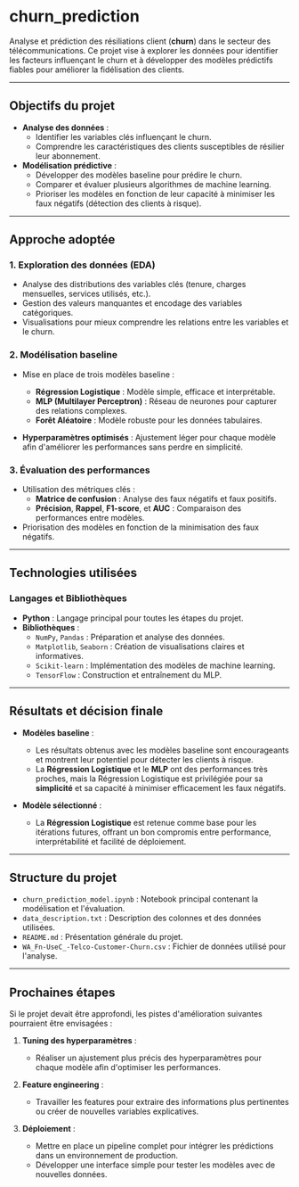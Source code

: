 # churn_prediction

Analyse et prédiction des résiliations client (**churn**) dans le secteur des télécommunications. Ce projet vise à explorer les données pour identifier les facteurs influençant le churn et à développer des modèles prédictifs fiables pour améliorer la fidélisation des clients.

---

##  Objectifs du projet

- **Analyse des données** :
  - Identifier les variables clés influençant le churn.
  - Comprendre les caractéristiques des clients susceptibles de résilier leur abonnement.
- **Modélisation prédictive** :
  - Développer des modèles baseline pour prédire le churn.
  - Comparer et évaluer plusieurs algorithmes de machine learning.
  - Prioriser les modèles en fonction de leur capacité à minimiser les faux négatifs (détection des clients à risque).

---

##  Approche adoptée

### 1. **Exploration des données (EDA)**
- Analyse des distributions des variables clés (tenure, charges mensuelles, services utilisés, etc.).
- Gestion des valeurs manquantes et encodage des variables catégoriques.
- Visualisations pour mieux comprendre les relations entre les variables et le churn.

### 2. **Modélisation baseline**
- Mise en place de trois modèles baseline :
  - **Régression Logistique** : Modèle simple, efficace et interprétable.
  - **MLP (Multilayer Perceptron)** : Réseau de neurones pour capturer des relations complexes.
  - **Forêt Aléatoire** : Modèle robuste pour les données tabulaires.

- **Hyperparamètres optimisés** : Ajustement léger pour chaque modèle afin d'améliorer les performances sans perdre en simplicité.

### 3. **Évaluation des performances**
- Utilisation des métriques clés :
  - **Matrice de confusion** : Analyse des faux négatifs et faux positifs.
  - **Précision**, **Rappel**, **F1-score**, et **AUC** : Comparaison des performances entre modèles.
- Priorisation des modèles en fonction de la minimisation des faux négatifs.

---

##  Technologies utilisées

### Langages et Bibliothèques
- **Python** : Langage principal pour toutes les étapes du projet.
- **Bibliothèques** :
  - `NumPy`, `Pandas` : Préparation et analyse des données.
  - `Matplotlib`, `Seaborn` : Création de visualisations claires et informatives.
  - `Scikit-learn` : Implémentation des modèles de machine learning.
  - `TensorFlow` : Construction et entraînement du MLP.

---

##  Résultats et décision finale

- **Modèles baseline** :
  - Les résultats obtenus avec les modèles baseline sont encourageants et montrent leur potentiel pour détecter les clients à risque.
  - La **Régression Logistique** et le **MLP** ont des performances très proches, mais la Régression Logistique est privilégiée pour sa **simplicité** et sa capacité à minimiser efficacement les faux négatifs.

- **Modèle sélectionné** :
  - La **Régression Logistique** est retenue comme base pour les itérations futures, offrant un bon compromis entre performance, interprétabilité et facilité de déploiement.

---

##  Structure du projet

- `churn_prediction_model.ipynb` : Notebook principal contenant la modélisation et l'évaluation.
- `data_description.txt` : Description des colonnes et des données utilisées.
- `README.md` : Présentation générale du projet.
- `WA_Fn-UseC_-Telco-Customer-Churn.csv` : Fichier de données utilisé pour l'analyse.

---

## Prochaines étapes

Si le projet devait être approfondi, les pistes d'amélioration suivantes pourraient être envisagées :

1. **Tuning des hyperparamètres** :
   - Réaliser un ajustement plus précis des hyperparamètres pour chaque modèle afin d'optimiser les performances.

2. **Feature engineering** :
   - Travailler les features pour extraire des informations plus pertinentes ou créer de nouvelles variables explicatives.

3. **Déploiement** :
   - Mettre en place un pipeline complet pour intégrer les prédictions dans un environnement de production.
   - Développer une interface simple pour tester les modèles avec de nouvelles données.
